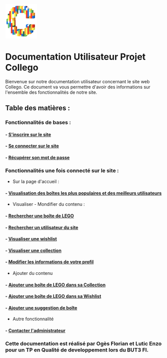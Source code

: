 <img src="img/logo.png" alt="LogoCollego" width="100">
<!-- ![Logo du site Collego](../img/logo.png) -->

# Documentation Utilisateur Projet Collego 

Bienvenue sur notre documentation utilisateur concernant le site web Collego. Ce document va vous permettre d'avoir des informations sur l'ensemble des fonctionnalités de notre site.

## Table des matières : 

### Fonctionnalités de bases : 

#### - [S'inscrire sur le site](pages/InscrireUtilisateur/InscrireUtilisateur.md)

#### - [Se connecter sur le site](pages/ConnecterUtilisateur/ConnecterUtilisateur.md)

#### - [Récupérer son mot de passe](pages/MotDePasseOublie/MotDePasseOublie.md)

### Fonctionnalités une fois connecté sur le site : 

- Sur la page d'accueil :

#### - [Visualisation des boîtes les plus populaires et des meilleurs utilisateurs](pages/VisualisationDesTop/VisualisationDesTop.md)

- Visualiser - Mondifier du contenu : 

#### - [Rechercher une boîte de LEGO](pages/RechercheBoite/RechercheBoite.md)

#### - [Rechercher un utilisateur du site](pages/RechercheUtilisateur/RechercheUtilisateur.md)

#### - [Visualiser une wishlist](pages/VisualiserWishlist/VisualiserWishlist.md)

#### - [Visualiser une collection](pages/VisualiserCollection/VisualiserCollection.md)

#### - [Modifier les informations de votre profil](pages/ModifierInformationProfil/ModifierInformationProfil.md)

- Ajouter du contenu

#### - [Ajouter une boîte de LEGO dans sa Collection](pages/AjoutCollection/AjoutCollection.md)

#### - [Ajouter une boîte de LEGO dans sa Wishlist](pages/AjoutWishlist/AjoutWishlist.md)

#### - [Ajouter une suggestion de boîte](pages/AjoutSuggestionBoite/AjoutSuggestionBoite.md)

- Autre fonctionnalité

#### - [Contacter l'administrateur](pages/ContacterAdmin/ContacterAdmin.md)

### Cette documentation est réalisé par Ogès Florian et Lutic Enzo pour un TP en Qualité de developpement lors du BUT3 FI.